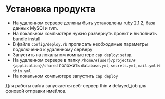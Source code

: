 # Установка продукта
- На удаленном сервере должны быть установлены ruby 2.1.2, база данных MySQl и rvm.
- На локальном компьютере нужно развернуть проект и выполнить bundle install
- В файле ```config/deploy.rb``` прописать необходимые параметры подключения к удаленному серверу
- Запустить на локальном компьютере ```cap deploy:setup```.
- На удаленном сервере в папку ```/home/#{user}/projects/#{application}/shared``` положить ```database.yml```, ```secrets.yml```, ```mail.yml``` и ```thin.yml```
- На локальном компьютере запустить ```cap deploy```

Для работы сайта запускается веб-сервер thin и delayed_job для фоновой отправки имейлов.
